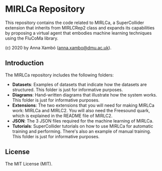 
MIRLCa Repository
===
This repository contains the code related to MIRLCa, a SuperCollider extension that inherits from MIRLCRep2 class and expands its capabilities by proposing a virtual agent that embodies machine learning techniques using the FluCoMa library. 

(c) 2020 by Anna Xambó (<anna.xambo@dmu.ac.uk>).

Introduction
----

The MIRLCa repository includes the following folders:

* **Datasets**: Examples of datasets that indicate how the datasets are structured. This folder is just for informative purposes.
* **Diagrams**: Hand-written diagrams that illustrate how the system works. This folder is just for informative purposes.
* **Extensions**: The two extensions that you will need for making MIRLCa work: MIRLCa and MIRLC2. You will also need the Freesound quark, which is explained in the README file of MIRLC2. 
* **JSON**: The 3 JSON files required for the machine learning of MIRLCa.
* **Tutorials**: SuperCollider tutorials on how to use MIRLCa for automatic training and performing. There's also an example of manual training. This folder is just for informative purposes.

License
----

The MIT License (MIT).
